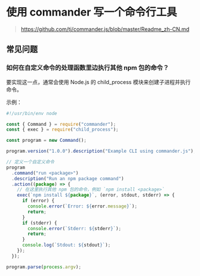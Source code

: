 # 使用 commander 写一个命令行工具

> https://github.com/tj/commander.js/blob/master/Readme_zh-CN.md

## 常见问题

### 如何在自定义命令的处理函数里边执行其他 npm 包的命令？

要实现这一点，通常会使用 Node.js 的 child_process 模块来创建子进程并执行命令。

示例：

```javascript
#!/usr/bin/env node

const { Command } = require("commander");
const { exec } = require("child_process");

const program = new Command();

program.version("1.0.0").description("Example CLI using commander.js");

// 定义一个自定义命令
program
  .command("run <package>")
  .description("Run an npm package command")
  .action((package) => {
    // 在这里执行其他 npm 包的命令，例如 `npm install <package>`
    exec(`npm install ${package}`, (error, stdout, stderr) => {
      if (error) {
        console.error(`Error: ${error.message}`);
        return;
      }
      if (stderr) {
        console.error(`Stderr: ${stderr}`);
        return;
      }
      console.log(`Stdout: ${stdout}`);
    });
  });

program.parse(process.argv);
```
